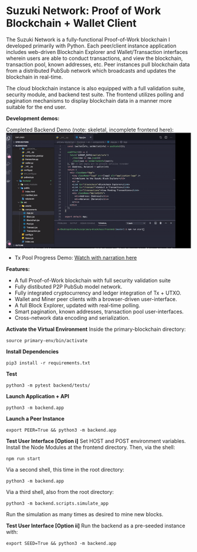 # Suzuki Network: Proof of Work Blockchain + Wallet Client

The Suzuki Network is a fully-functional Proof-of-Work blockchain I developed primarily with Python. Each peer/client instance 
application includes web-driven Blockchain Explorer and Wallet/Transaction interfaces wherein users are able to conduct transactions,
and view the blockchain, transaction pool, known addresses, etc. Peer instances pull blockchain data from a distributed PubSub network
which broadcasts and updates the blockchain in real-time. 

The cloud blockchain instance is also equipped with a full validation suite, security module, and backend test suite. The frontend utilizes
polling and pagination mechanisms to display blockchain data in a manner more suitable for the end user.

**Development demos:**

Completed Backend Demo (note: skeletal, incomplete frontend here):
![Demo](suzuki.gif)

- Tx Pool Progress Demo: [Watch with narration here](https://streamable.com/9chn8k)


**Features:**
- A full Proof-of-Work blockchain with full security validation suite
- Fully distibuted P2P PubSub model network.
- Fully integrated cryptocurrency and ledger integration of Tx + UTXO.
- Wallet and Miner peer clients with a browser-driven user-interface.
- A full Block Explorer, updated with real-time polling.
- Smart pagination, known addresses, transaction pool user-interfaces.
- Cross-network data encoding and serialization.  

**Activate the Virtual Environment**
Inside the primary-blockchain directory:
```
source primary-env/bin/activate
```
**Install Dependencies**
```
pip3 install -r requirements.txt
```
**Test**
```
python3 -m pytest backend/tests/
```
**Launch Application + API**
```
python3 -m backend.app
```
**Launch a Peer Instance**
```
export PEER=True && python3 -m backend.app
```
**Test User Interface [Option i]**
Set HOST and POST environment variables.
Install the Node Modules at the frontend directory.
Then, via the shell:
```
npm run start
```
Via a second shell, this time in the root directory:
```
python3 -m backend.app
```
Via a third shell, also from the root directory:
```
python3 -m backend.scripts.simulate_app
```
Run the simulation as many times as desired to mine new blocks.

**Test User Interface [Option ii]**
Run the backend as a pre-seeded instance with:
```
export SEED=True && python3 -m backend.app
```

